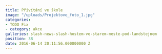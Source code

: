 ```yaml
---
title: Přivítání ve škole
image: "/uploads/Projektove_foto_1.jpg"
categories:
- TODO Fix
- category: akce
galleries: slash-news-slash-hostem-ve-starem-meste-pod-landstejnem
position: 38
date: 2016-06-14 20:11:56.000000000 Z
---
```

